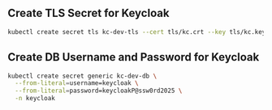 ## Create TLS Secret for Keycloak ##

```bash
kubectl create secret tls kc-dev-tls --cert tls/kc.crt --key tls/kc.key -n keycloak
```

## Create DB Username and Password for Keycloak ##

```bash
kubectl create secret generic kc-dev-db \
  --from-literal=username=keycloak \
  --from-literal=password=keycloakP@ssw0rd2025 \
  -n keycloak
```
